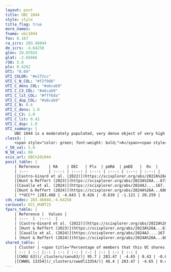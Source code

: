 ```yaml
---
layout: post
title: UBC 1044
style: style
title_flag: true
more_names: 
fname: ubc1044
fov: 0.167
ra_icrs: 283.46844
de_icrs: -4.64258
glon: 29.07024
glat: -2.65666
r50: 5.0
plx: 0.4262
UTI: "0.69"
UTI_COLOR: "#e2f2cc"
UTI_C_N_COL: "#f2f9d6"
UTI_C_dens_COL: "#a6cab9"
UTI_C_C3_COL: "#a6cab9"
UTI_C_lit_COL: "#fff6da"
UTI_C_dup_COL: "#a6cab9"
UTI_C_N: 0.6
UTI_C_dens: 1.0
UTI_C_C3: 1.0
UTI_C_lit: 0.42
UTI_C_dup: 1.0
UTI_summary: |
    UBC 1044 is a moderately populated, very dense object of very high C3 quality. It was recently reported in the literature. This object shares a large percentage of members with 2 later reported entries.
class3: |
    <span style="color: green; font-weight: bold;">A</span><span style="color: green; font-weight: bold;">A</span>
r_50_val: 5.0
N_50_val: 69
scix_url: UBC%201044
posit_table: |
    | Reference    | RA    | DEC   | Plx  | pmRA  | pmDE   |  Rv  |
    | :---         | :---: | :---: | :---: | :---: | :---: | :---: |
    |[Castro-Ginard et al. (2022)](https://scixplorer.org/abs/2022A%26A...661A.118C) | 283.46 | -4.65 | 0.42 | -0.64 | -1.13 | 20.28 |
    |[Hunt & Reffert (2023)](https://scixplorer.org/abs/2023A%26A...673A.114H) | 283.463 | -4.649 | 0.431 | -0.674 | -1.131 | 23.76 |
    |[Cavallo et al. (2024)](https://scixplorer.org/abs/2024AJ....167...12C) | 283.466 | -4.631 | 0.433 | -- | -- | -- |
    |[Hunt & Reffert (2024)](https://scixplorer.org/abs/2024A%26A...686A..42H) | 283.463 | -4.649 | 0.431 | -0.674 | -1.131 | 23.76 |
    | **UCC** |283.468 | -4.643 | 0.426 | -0.639 | -1.121 | 20.259 | 
cds_radec: 283.46844,-4.64258
carousel: UCC_HUNT23
fpars_table: |
    | Reference |  Values |
    | :---  |  :---:  |
    | [Castro-Ginard et al. (2022)](https://scixplorer.org/abs/2022A%26A...661A.118C) | `AV=1.745, Dist=2376, logAge=8.328` |
    | [Hunt & Reffert (2023)](https://scixplorer.org/abs/2023A%26A...673A.114H) | `AV50=2.42, diffAV50=2.018, MOD50=11.639, logAge50=8.243` |
    | [Cavallo et al. (2024)](https://scixplorer.org/abs/2024AJ....167...12C) | `AV50=2.51, dMod50=11.45, logAge50=8.16, [Fe/H]50=-0.09` |
    | [Hunt & Reffert (2024)](https://scixplorer.org/abs/2024A%26A...686A..42H) | `MassJ=720.484` |
shared_table: |
    | Cluster | <span title="Percentage of members that this OC shares with the ones listed">%</span>   | RA   | DEC   | Plx   | pmRA  | pmDE  | Rv | UTI |
    | :-: | :-: |:-: | :-: | :-: | :-: | :-: | :-: | :-: |
    |[CWNU 63](/_clusters/cwnu63/)| 95.7 | 283.47 | -4.65 | 0.43 | -0.64 | -1.12 | 20.26 |0.03 |
    |[CWWDL 13354](/_clusters/cwwdl13354/)| 46.4 | 283.47 | -4.65 | 0.43 | -0.65 | -1.12 | 20.26 |0.0 |
---
```

